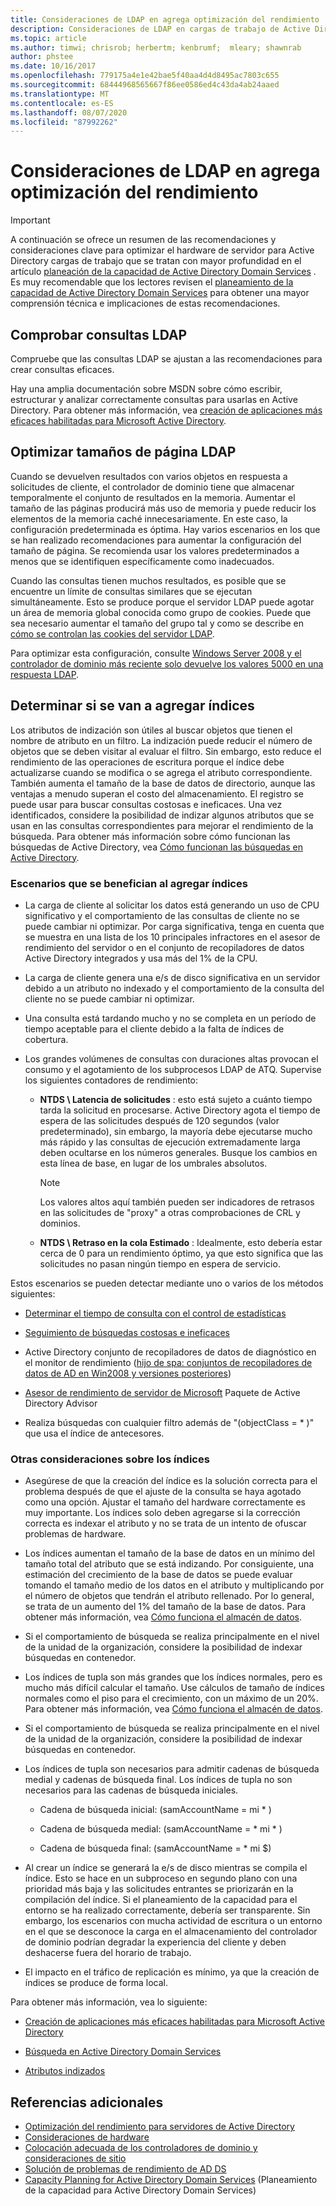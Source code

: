 ```yaml
---
title: Consideraciones de LDAP en agrega optimización del rendimiento
description: Consideraciones de LDAP en cargas de trabajo de Active Directory
ms.topic: article
ms.author: timwi; chrisrob; herbertm; kenbrumf;  mleary; shawnrab
author: phstee
ms.date: 10/16/2017
ms.openlocfilehash: 779175a4e1e42bae5f40aa4d4d8495ac7803c655
ms.sourcegitcommit: 68444968565667f86ee0586ed4c43da4ab24aaed
ms.translationtype: MT
ms.contentlocale: es-ES
ms.lasthandoff: 08/07/2020
ms.locfileid: "87992262"
---
```

# <a name="ldap-considerations-in-adds-performance-tuning"></a>Consideraciones de LDAP en agrega optimización del rendimiento

> [!IMPORTANT]
> A continuación se ofrece un resumen de las recomendaciones y consideraciones clave para optimizar el hardware de servidor para Active Directory cargas de trabajo que se tratan con mayor profundidad en el artículo [planeación de la capacidad de Active Directory Domain Services](https://go.microsoft.com/fwlink/?LinkId=324566) . Es muy recomendable que los lectores revisen el [planeamiento de la capacidad de Active Directory Domain Services](https://go.microsoft.com/fwlink/?LinkId=324566) para obtener una mayor comprensión técnica e implicaciones de estas recomendaciones.

## <a name="verify-ldap-queries"></a>Comprobar consultas LDAP

Compruebe que las consultas LDAP se ajustan a las recomendaciones para crear consultas eficaces.

Hay una amplia documentación sobre MSDN sobre cómo escribir, estructurar y analizar correctamente consultas para usarlas en Active Directory. Para obtener más información, vea [creación de aplicaciones más eficaces habilitadas para Microsoft Active Directory](/previous-versions/ms808539(v=msdn.10)).

## <a name="optimize-ldap-page-sizes"></a>Optimizar tamaños de página LDAP

Cuando se devuelven resultados con varios objetos en respuesta a solicitudes de cliente, el controlador de dominio tiene que almacenar temporalmente el conjunto de resultados en la memoria. Aumentar el tamaño de las páginas producirá más uso de memoria y puede reducir los elementos de la memoria caché innecesariamente. En este caso, la configuración predeterminada es óptima. Hay varios escenarios en los que se han realizado recomendaciones para aumentar la configuración del tamaño de página. Se recomienda usar los valores predeterminados a menos que se identifiquen específicamente como inadecuados.

Cuando las consultas tienen muchos resultados, es posible que se encuentre un límite de consultas similares que se ejecutan simultáneamente.  Esto se produce porque el servidor LDAP puede agotar un área de memoria global conocida como grupo de cookies.  Puede que sea necesario aumentar el tamaño del grupo tal y como se describe en [cómo se controlan las cookies del servidor LDAP](../../../../identity/ad-ds/manage/how-ldap-server-cookies-are-handled.md).

Para optimizar esta configuración, consulte [Windows Server 2008 y el controlador de dominio más reciente solo devuelve los valores 5000 en una respuesta LDAP](https://support.microsoft.com/kb/2009267).

## <a name="determine-whether-to-add-indices"></a>Determinar si se van a agregar índices

Los atributos de indización son útiles al buscar objetos que tienen el nombre de atributo en un filtro. La indización puede reducir el número de objetos que se deben visitar al evaluar el filtro. Sin embargo, esto reduce el rendimiento de las operaciones de escritura porque el índice debe actualizarse cuando se modifica o se agrega el atributo correspondiente. También aumenta el tamaño de la base de datos de directorio, aunque las ventajas a menudo superan el costo del almacenamiento. El registro se puede usar para buscar consultas costosas e ineficaces. Una vez identificados, considere la posibilidad de indizar algunos atributos que se usan en las consultas correspondientes para mejorar el rendimiento de la búsqueda. Para obtener más información sobre cómo funcionan las búsquedas de Active Directory, vea [Cómo funcionan las búsquedas en Active Directory](/previous-versions/windows/it-pro/windows-server-2003/cc755809(v=ws.10)).

### <a name="scenarios-that-benefit-in-adding-indices"></a>Escenarios que se benefician al agregar índices

-   La carga de cliente al solicitar los datos está generando un uso de CPU significativo y el comportamiento de las consultas de cliente no se puede cambiar ni optimizar. Por carga significativa, tenga en cuenta que se muestra en una lista de los 10 principales infractores en el asesor de rendimiento del servidor o en el conjunto de recopiladores de datos Active Directory integrados y usa más del 1% de la CPU.

-   La carga de cliente genera una e/s de disco significativa en un servidor debido a un atributo no indexado y el comportamiento de la consulta del cliente no se puede cambiar ni optimizar.

-   Una consulta está tardando mucho y no se completa en un período de tiempo aceptable para el cliente debido a la falta de índices de cobertura.

- Los grandes volúmenes de consultas con duraciones altas provocan el consumo y el agotamiento de los subprocesos LDAP de ATQ. Supervise los siguientes contadores de rendimiento:

    - **NTDS \\ Latencia de solicitudes** : esto está sujeto a cuánto tiempo tarda la solicitud en procesarse. Active Directory agota el tiempo de espera de las solicitudes después de 120 segundos (valor predeterminado), sin embargo, la mayoría debe ejecutarse mucho más rápido y las consultas de ejecución extremadamente larga deben ocultarse en los números generales. Busque los cambios en esta línea de base, en lugar de los umbrales absolutos.

        > [!NOTE]
        > Los valores altos aquí también pueden ser indicadores de retrasos en las solicitudes de "proxy" a otras comprobaciones de CRL y dominios.

    - **NTDS \\ Retraso en la cola Estimado** : Idealmente, esto debería estar cerca de 0 para un rendimiento óptimo, ya que esto significa que las solicitudes no pasan ningún tiempo en espera de servicio.

Estos escenarios se pueden detectar mediante uno o varios de los métodos siguientes:

-   [Determinar el tiempo de consulta con el control de estadísticas](/previous-versions/ms808539(v=msdn.10))

-   [Seguimiento de búsquedas costosas e ineficaces](/previous-versions/ms808539(v=msdn.10))

-   Active Directory conjunto de recopiladores de datos de diagnóstico en el monitor de rendimiento ([hijo de spa: conjuntos de recopiladores de datos de AD en Win2008 y versiones posteriores](/archive/blogs/askds/son-of-spa-ad-data-collector-sets-in-win2008-and-beyond))

-   [Asesor de rendimiento de servidor de Microsoft](../../../server-performance-advisor/microsoft-server-performance-advisor.md) Paquete de Active Directory Advisor

-   Realiza búsquedas con cualquier filtro además de "(objectClass = \* )" que usa el índice de antecesores.

### <a name="other-index-considerations"></a>Otras consideraciones sobre los índices

-   Asegúrese de que la creación del índice es la solución correcta para el problema después de que el ajuste de la consulta se haya agotado como una opción. Ajustar el tamaño del hardware correctamente es muy importante. Los índices solo deben agregarse si la corrección correcta es indexar el atributo y no se trata de un intento de ofuscar problemas de hardware.

-   Los índices aumentan el tamaño de la base de datos en un mínimo del tamaño total del atributo que se está indizando. Por consiguiente, una estimación del crecimiento de la base de datos se puede evaluar tomando el tamaño medio de los datos en el atributo y multiplicando por el número de objetos que tendrán el atributo rellenado. Por lo general, se trata de un aumento del 1% del tamaño de la base de datos. Para obtener más información, vea [Cómo funciona el almacén de datos](/previous-versions/windows/it-pro/windows-server-2003/cc772829(v=ws.10)).

-   Si el comportamiento de búsqueda se realiza principalmente en el nivel de la unidad de la organización, considere la posibilidad de indexar búsquedas en contenedor.

-   Los índices de tupla son más grandes que los índices normales, pero es mucho más difícil calcular el tamaño. Use cálculos de tamaño de índices normales como el piso para el crecimiento, con un máximo de un 20%. Para obtener más información, vea [Cómo funciona el almacén de datos](/previous-versions/windows/it-pro/windows-server-2003/cc772829(v=ws.10)).

-   Si el comportamiento de búsqueda se realiza principalmente en el nivel de la unidad de la organización, considere la posibilidad de indexar búsquedas en contenedor.

-   Los índices de tupla son necesarios para admitir cadenas de búsqueda medial y cadenas de búsqueda final. Los índices de tupla no son necesarios para las cadenas de búsqueda iniciales.

    -   Cadena de búsqueda inicial: (samAccountName = mi \* )

    -   Cadena de búsqueda medial: (samAccountName = \* mi \* )

    -   Cadena de búsqueda final: (samAccountName = \* mi $)

-   Al crear un índice se generará la e/s de disco mientras se compila el índice. Esto se hace en un subproceso en segundo plano con una prioridad más baja y las solicitudes entrantes se priorizarán en la compilación del índice. Si el planeamiento de la capacidad para el entorno se ha realizado correctamente, debería ser transparente. Sin embargo, los escenarios con mucha actividad de escritura o un entorno en el que se desconoce la carga en el almacenamiento del controlador de dominio podrían degradar la experiencia del cliente y deben deshacerse fuera del horario de trabajo.

-   El impacto en el tráfico de replicación es mínimo, ya que la creación de índices se produce de forma local.

Para obtener más información, vea lo siguiente:

-   [Creación de aplicaciones más eficaces habilitadas para Microsoft Active Directory](/previous-versions/ms808539(v=msdn.10))

-   [Búsqueda en Active Directory Domain Services](/windows/win32/ad/searching-in-active-directory-domain-services)

-   [Atributos indizados](/windows/win32/ad/indexed-attributes)

## <a name="additional-references"></a>Referencias adicionales

- [Optimización del rendimiento para servidores de Active Directory](index.md)
- [Consideraciones de hardware](hardware-considerations.md)
- [Colocación adecuada de los controladores de dominio y consideraciones de sitio](site-definition-considerations.md)
- [Solución de problemas de rendimiento de AD DS](troubleshoot.md)
- [Capacity Planning for Active Directory Domain Services](https://go.microsoft.com/fwlink/?LinkId=324566) (Planeamiento de la capacidad para Active Directory Domain Services)